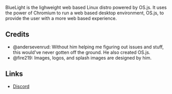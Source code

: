 BlueLight is the lighweight web based Linux distro powered by OS.js. It uses the power of Chromium to run a web based desktop environment, OS.js, to provide the user with a more web based experience.

## Credits
* @andersevenrud: Without him helping me figuring out issues and stuff, this would've never gotten off the ground. He also created OS.js.
* @fire219: Images, logos, and splash images are designed by him.

## Links
* [Discord](https://discord.gg/ABey2Xc)
